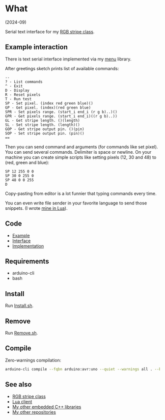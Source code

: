 # What

(2024-09)

Serial text interface for my [RGB stripe class][me_RgbStripe].


## Example interaction

There is text serial interface implemented via my [menu][me_Menu] library.

After greetings sketch prints list of available commands:
```
--
? - List commands
^ - Exit
D - Display
R - Reset pixels
T - Run test
SP - Set pixel. (index red green blue)()
GP - Get pixel. (index)(red green blue)
SPR - Set pixels range. (start_i end_i (r g b)..)()
GPR - Get pixels range. (start_i end_i)((r g b)..))
GL - Get stripe length. ()(length)
SL - Set stripe length. (length)()
GOP - Get stripe output pin. ()(pin)
SOP - Set stripe output pin. (pin)()
==
```

Then you can send command and arguments (for commands like set pixel).
You can send several commands. Delimiter is space or newline.
On your machine you can create simple scripts like
setting pixels (12, 30 and 48) to (red, green and blue):

```
SP 12 255 0 0
SP 30 0 255 0
SP 48 0 0 255
D
```

Copy-pasting from editor is a lot funnier that typing commands every
time.

You can even write file sender in your favorite language to send
those snippets. (I wrote [mine in Lua][Lua-RgbStripeConsole]).


## Code

* [Example][Example]
* [Interface][Interface]
* [Implementation][Implementation]


## Requirements

  * arduino-cli
  * bash


## Install

Run [Install.sh](Install.sh).


## Remove

Run [Remove.sh](Remove.sh).


## Compile

Zero-warnings compilation:

```bash
arduino-cli compile --fqbn arduino:avr:uno --quiet --warnings all . --build-property compiler.cpp.extra_flags="-std=c++1z"
```


## See also

* [RGB stripe class][me_RgbStripe]
* [Lua client][Lua-RgbStripeConsole]
* [My other embedded C++ libraries](https://github.com/martin-eden/Embedded_Crafts/tree/master/Parts)
* [My other repositories](https://github.com/martin-eden/contents)

[Example]: examples/me_RgbStripeConsole/me_RgbStripeConsole.ino
[Interface]: src/me_RgbStripeConsole.h
[Implementation]: src/me_RgbStripeConsole.cpp
[Lua-RgbStripeConsole]: https://github.com/martin-eden/Lua-RgbStripeConsole
[me_RgbStripe]: https://github.com/martin-eden/Embedded-me_RgbStripe
[me_Menu]: https://github.com/martin-eden/Embedded-me_Menu
